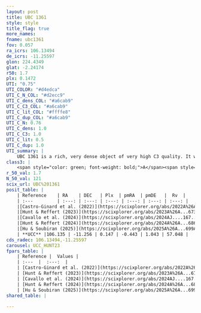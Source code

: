 ```yaml
---
layout: post
title: UBC 1361
style: style
title_flag: true
more_names: 
fname: ubc1361
fov: 0.057
ra_icrs: 106.13494
de_icrs: -11.25597
glon: 224.4349
glat: -2.24174
r50: 1.7
plx: 0.1472
UTI: "0.75"
UTI_COLOR: "#d4edca"
UTI_C_N_COL: "#d2ecc9"
UTI_C_dens_COL: "#a6cab9"
UTI_C_C3_COL: "#a6cab9"
UTI_C_lit_COL: "#ffffe8"
UTI_C_dup_COL: "#a6cab9"
UTI_C_N: 0.76
UTI_C_dens: 1.0
UTI_C_C3: 1.0
UTI_C_lit: 0.5
UTI_C_dup: 1.0
UTI_summary: |
    UBC 1361 is a rich, very dense object of very high C3 quality. It was recently reported but it is moderately studied in the literature.
class3: |
    <span style="color: green; font-weight: bold;">A</span><span style="color: green; font-weight: bold;">A</span>
r_50_val: 1.7
N_50_val: 121
scix_url: UBC%201361
posit_table: |
    | Reference    | RA    | DEC   | Plx  | pmRA  | pmDE   |  Rv  |
    | :---         | :---: | :---: | :---: | :---: | :---: | :---: |
    |[Castro-Ginard et al. (2022)](https://scixplorer.org/abs/2022A%26A...661A.118C) | 106.14 | -11.26 | 0.14 | -0.45 | 1.04 | -- |
    |[Hunt & Reffert (2023)](https://scixplorer.org/abs/2023A%26A...673A.114H) | 106.137 | -11.252 | 0.15 | -0.455 | 1.034 | 57.068 |
    |[Cavallo et al. (2024)](https://scixplorer.org/abs/2024AJ....167...12C) | 106.143 | -11.265 | 0.148 | -- | -- | -- |
    |[Hunt & Reffert (2024)](https://scixplorer.org/abs/2024A%26A...686A..42H) | 106.137 | -11.252 | 0.15 | -0.455 | 1.034 | 57.068 |
    |[Hu & Soubiran (2025)](https://scixplorer.org/abs/2025A%26A...699A.246H) | 106.143 | -11.265 | -- | -- | -- | -- |
    | **UCC** |106.135 | -11.256 | 0.147 | -0.443 | 1.043 | 57.048 | 
cds_radec: 106.13494,-11.25597
carousel: UCC_HUNT23
fpars_table: |
    | Reference |  Values |
    | :---  |  :---:  |
    | [Castro-Ginard et al. (2022)](https://scixplorer.org/abs/2022A%26A...661A.118C) | `AV=1.768, Dist=9617, logAge=8.721` |
    | [Hunt & Reffert (2023)](https://scixplorer.org/abs/2023A%26A...673A.114H) | `AV50=1.974, diffAV50=1.929, MOD50=13.86, logAge50=9.004` |
    | [Cavallo et al. (2024)](https://scixplorer.org/abs/2024AJ....167...12C) | `AV50=2.3, dMod50=13.72, logAge50=8.95, [Fe/H]50=-0.12` |
    | [Hunt & Reffert (2024)](https://scixplorer.org/abs/2024A%26A...686A..42H) | `MassJ=1867.21` |
    | [Hu & Soubiran (2025)](https://scixplorer.org/abs/2025A%26A...699A.246H) | `MA22=-0.51, MA23f=-0.5, MA23g=-0.37, MK24=-0.39, MF24=-0.5` |
shared_table: |
    
---
```

